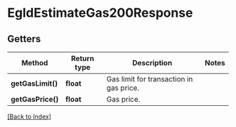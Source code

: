 # EgldEstimateGas200Response

## Getters

Method | Return type | Description | Notes
------------ | ------------- | ------------- | -------------
**getGasLimit()** | **float** | Gas limit for transaction in gas price. |
**getGasPrice()** | **float** | Gas price. |

[[Back to Index]](../index.md)
